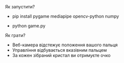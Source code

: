 <summary>Як запустити?</summary>

-  pip install pygame mediapipe opencv-python numpy

- python game.py

<summary>Як грати?</summary>

- Веб-камера відстежує положення вашого пальця
- Управління відбувається вказівним пальцем
- За кожен зібраний кристал ви отримуєте очко
